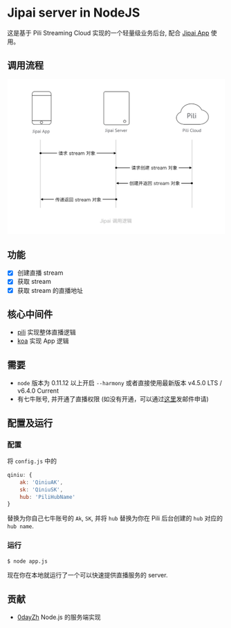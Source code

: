 # Jipai server in NodeJS

这是基于 Pili Streaming Cloud 实现的一个轻量级业务后台, 配合 [Jipai App](https://github.com/jipaiapp/jipai-app-ios) 使用。

## 调用流程

![](./workflow.png)

## 功能

- [x] 创建直播 stream
- [x] 获取 stream
- [x] 获取 stream 的直播地址

## 核心中间件

- [pili](https://github.com/pili-engineering) 实现整体直播逻辑
- [koa](http://koajs.com) 实现 App 逻辑

## 需要

- `node` 版本为 0.11.12 以上开启 `--harmony` 或者直接使用最新版本 v4.5.0 LTS / v6.4.0 Current
- 有七牛账号, 并开通了直播权限 (如没有开通，可以通过[这里](mailto:pili@qiniu.com)发邮件申请)

## 配置及运行

### 配置

将 `config.js` 中的

```javascript
qiniu: {
    ak: 'QiniuAK',
    sk: 'QiniuSK',
    hub: 'PiliHubName'
}
```

替换为你自己七牛账号的 `Ak`, `SK`, 并将 `hub` 替换为你在 Pili 后台创建的 `hub` 对应的 `hub name`.

### 运行

```bash
$ node app.js
```

现在你在本地就运行了一个可以快速提供直播服务的 server.

## 贡献

- [0dayZh](http://github.com/0dayZh) Node.js 的服务端实现
